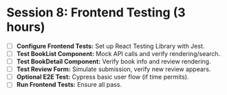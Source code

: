 # Session 8: Frontend Testing (3 hours)

- [ ] **Configure Frontend Tests:** Set up React Testing Library with Jest.
- [ ] **Test BookList Component:** Mock API calls and verify rendering/search.
- [ ] **Test BookDetail Component:** Verify book info and review rendering.
- [ ] **Test Review Form:** Simulate submission, verify new review appears.
- [ ] **Optional E2E Test:** Cypress basic user flow (if time permits).
- [ ] **Run Frontend Tests:** Ensure all pass.
